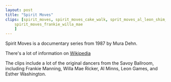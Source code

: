 ```yaml
---
layout: post
title: "Spirit Moves"
clips: [spirit_moves, spirit_moves_cake_walk, sprit_moves_al_leon_shim_sham
    spirit_moves_frankie_willa_mae
    ]
---
```


Spirit Moves is a documentary series from 1987 by Mura Dehn.

There's a lot of information on [Wikipedia](https://en.wikipedia.org/wiki/The_Spirit_Moves)

The clips include a lot of the original dancers from the Savoy Ballroom, including Frankie Manning, Willa Mae Ricker, Al Minns, Leon Games, and Esther Washington.

